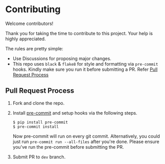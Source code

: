# Contributing

Welcome contributors! 

Thank you for taking the time to contribute to this project. Your help is highly appreciated.

The rules are pretty simple:

-   Use Discussions for proposing major changes. 
-   This repo uses `black` & `flake8` for style and formatting via `pre-commit` hooks. Kindly make sure you run it before submitting a PR. Refer [Pull Request Process](#pull-request-process)

## Pull Request Process

1.  Fork and clone the repo. 
2.  Install [pre-commit](https://pre-commit.com/) and setup hooks via the following steps. 

        $ pip install pre-commit
        $ pre-commit install

    Now pre-commit will run on every git commit. Alternatively, you could just run `pre-commit run --all-files` after you're done. Please ensure you've run the pre-commit before submitting the PR.
3.  Submit PR to `dev` branch.
